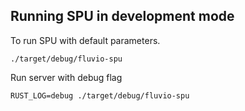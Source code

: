 ## Running SPU in development mode

To run SPU with default parameters.
```
./target/debug/fluvio-spu
```

Run server with debug flag
```
RUST_LOG=debug ./target/debug/fluvio-spu
```
